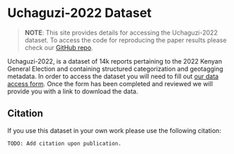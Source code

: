 ---
---

Uchaguzi-2022 Dataset
===

> **NOTE**: This site provides details for accessing the Uchaguzi-2022 dataset. To access the code for reproducing the paper results please check our [GitHub repo](https://github.com/ushahidi/uchaguzi-ai/).

Uchaguzi-2022, is a dataset of 14k reports pertaining to the 2022 Kenyan General Election and containing structured categorization and geotagging metadata.
In order to access the dataset you will need to fill out [our data access form](https://docs.google.com/forms/d/e/1FAIpQLSdVtM1p3UPW3bV7v_wt2TOxSZ2pMCKqsAq6NkrThTHGV1WNOA/viewform).
Once the form has been completed and reviewed we will provide you with a link to download the data.

## Citation
If you use this dataset in your own work please use the following citation:
```{bibtex}
TODO: Add citation upon publication.
```
